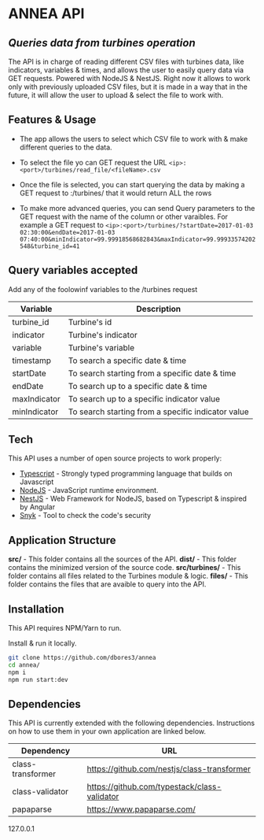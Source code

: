 # ANNEA API
## _Queries data from turbines operation_


The API is in charge of reading different CSV files with turbines data, like indicators, variables & times, and allows the user to easily query data via GET requests. Powered with NodeJS & NestJS. Right now it allows to work only with previously uploaded CSV files, but it is made in a way that in the future, it will allow the user to upload & select the file to work with.

## Features & Usage

- The app allows the users to select which CSV file to work with & make different queries to the data.
- To select the file yo can GET request the URL ```<ip>:<port>/turbines/read_file/<fileName>.csv```

- Once the file is selected, you can start querying the data by making a GET request to <ip>:<port>/turbines/ that it would return ALL the rows 
- To make more advanced queries, you can send Query parameters to the GET request with the name of the column or other varaibles. For example a GET request to ```<ip>:<port>/turbines/?startDate=2017-01-03 02:30:00&endDate=2017-01-03 07:40:00&minIndicator=99.99918568682843&maxIndicator=99.99933574202548&turbine_id=41```


## Query variables accepted

Add any of the foolowinf variables to the /turbines request

| Variable | Description |
| ------ | ------ |
| turbine_id | Turbine's id |
| indicator | Turbine's indicator |
| variable | Turbine's variable |
| timestamp | To search a specific date & time |
| startDate | To search starting from a specific date & time |
| endDate | To search up to a specific date & time |
| maxIndicator | To search up to a specific indicator value |
| minIndicator | To search starting from a specific indicator value |

## Tech

This API uses a number of open source projects to work properly:

- [Typescript](https://www.typescriptlang.org/) - Strongly typed programming language that builds on Javascript
- [NodeJS](https://nodejs.org/en/) - JavaScript runtime environment.
- [NestJS](https://nestjs.com/) - Web Framework for NodeJS, based on Typescript & inspired by Angular
- [Snyk](https://snyk.io/) - Tool to check the code's security

## Application Structure
__src/__ - This folder contains all the sources of the API.
__dist/__ - This folder contains the minimized version of the source code.
__src/turbines/__ - This folder contains all files related to the Turbines module & logic.
__files/__ - This folder contains the files that are avaible to query into the API.
## Installation

This API requires NPM/Yarn to run.

Install & run it locally.

```sh
git clone https://github.com/dbores3/annea
cd annea/
npm i
npm run start:dev
```

## Dependencies

This API is currently extended with the following dependencies.
Instructions on how to use them in your own application are linked below.

| Dependency | URL |
| ------ | ------ |
| class-transformer | https://github.com/nestjs/class-transformer |
| class-validator | https://github.com/typestack/class-validator |
| papaparse | https://www.papaparse.com/ |

127.0.0.1
```
